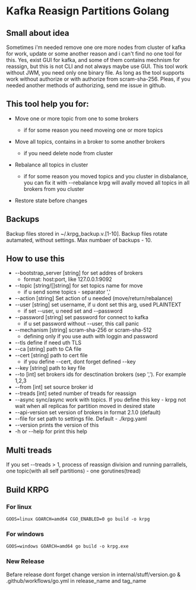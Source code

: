 # Kafka Reasign Partitions Golang

## Small about idea

Sometimes i'm needed remove one ore more nodes from cluster of kafka for work, update or some another reason and i can't find no one tool for this. Yes, exist GUI for kafka, and some of them contains mechnism for reassign, but this is not CLI and not always maybe use GUI. This tool work without JWM, you need only one binary file. As long as the tool supports work without authorize or with authorize from scram-sha-256. Pleas, if you needed another methods of authorizing, send me issue in github.

## This tool help you for:

+ Move one or more topic from one to some brokers
    - if for some reason you need moveing one or more topics

+ Move all topics, contains in a broker to some another brokers
    - if you need delete node from cluster

+ Rebalance all topics in cluster
    - if for some reason you moved topics and you cluster in disbalance, you can fix it with --rebalance
    krpg will avally moved all topics in all brokers from you cluster

+ Restore state before changes

## Backups
Backup files stored in ~/.krpg_backup.v.[1-10].
Backup files rotate autamated, without settings.
Max numbaer of backups - 10.

## How to use this
+ --bootstrap_server [string] for set addres of brokers
    - format: host:port, like 127.0.0.1:9092
+ --topic [string/[]string] for set topics name for move
    - if u send some topics - separator ','
+ --action [string] Set action of u needed (move/return/rebalance)
+ --user [string] set username, if u dont set this arg, used PLAINTEXT
	- if set --user, u need set and --password
+ --password [string] set password for connect to kafka
	- if u set password without --user, this call panic
+ --mechanism [string] scram-sha-256 or scram-sha-512
	- defining only if you use auth with loggin and password
+ --tls define if need uth TLS
+ --ca [string] path to CA file
+ --cert [string] path to cert file
    - if you define --cert, dont forget defined --key
+ --key [string] path to key file
+ --to [int] set brokers ids for desctination brokers (sep ','). For example 1,2,3
+ --from [int] set source broker id
+ --treads [int] seted number of treads for reassign
+ --async sync/async work with topics. If you define this key - krpg not wait when all replicas for partition moved in desired state
+ --api-version set version of brokers in format 2.1.0 (default)
+ --file for set path to settings file. Default - ./krpg.yaml
+ --version prints the version of this
+ -h or --help for print this help


## Multi treads

If you set --treads > 1, process of reassign division and running parrallels, one topic(with all self partitions) - one gorutines(tread)

## Build KRPG

### For linux
    GOOS=linux GOARCH=amd64 CGO_ENABLED=0 go build -o krpg

### For windows
    GOOS=windows GOARCH=amd64 go build -o krpg.exe


### New Release

Befare release dont forget change version in internal/stuff/version.go & .github/workflows/go.yml in release_name and tag_name